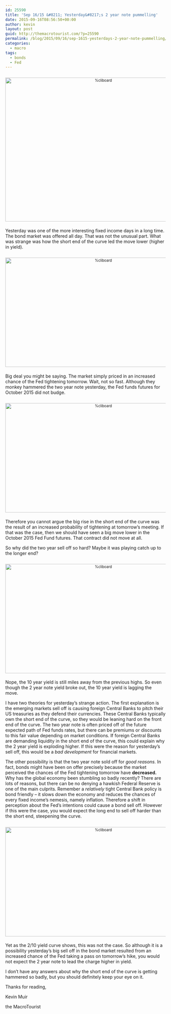 ```yaml
---
id: 25590
title: 'Sep 16/15 &#8211; Yesterday&#8217;s 2 year note pummelling'
date: 2015-09-16T08:56:50+00:00
author: kevin
layout: post
guid: http://themacrotourist.com/?p=25590
permalink: /blog/2015/09/16/sep-1615-yesterdays-2-year-note-pummelling/
categories:
  - macro
tags:
  - bonds
  - Fed
---
```

<div style="width: image width px; font-size: 80%; text-align: center;">
  <a href="http://themacrotourist.com/pictures/TwoYearSep1615.png"><img class="size-full wp-image-14271" style="padding-top: 1.0em; padding-bottom: 0.5em;" src="http://themacrotourist.com/pictures/TwoYearSep1615.png" alt="%cliboard" width="600" height="450" /></a>
</div>

Yesterday was one of the more interesting fixed income days in a long time. The bond market was offered all day. That was not the unusual part. What was strange was how the short end of the curve led the move lower (higher in yield).

<div style="width: image width px; font-size: 80%; text-align: center;">
  <a href="http://themacrotourist.com/pictures/USGG2YRSep1615.png"><img class="size-full wp-image-14271" style="padding-top: 1.0em; padding-bottom: 0.5em;" src="http://themacrotourist.com/pictures/USGG2YRSep1615.png" alt="%cliboard" width="600" height="342" /></a>
</div>

Big deal you might be saying. The market simply priced in an increased chance of the Fed tightening tomorrow. Wait, not so fast. Although they monkey hammered the two year note yesterday, the Fed funds futures for October 2015 did not budge.

<div style="width: image width px; font-size: 80%; text-align: center;">
  <a href="http://themacrotourist.com/pictures/FFV5Sep1615.png"><img class="size-full wp-image-14271" style="padding-top: 1.0em; padding-bottom: 0.5em;" src="http://themacrotourist.com/pictures/FFV5Sep1615.png" alt="%cliboard" width="600" height="342" /></a>
</div>

Therefore you cannot argue the big rise in the short end of the curve was the result of an increased probability of tightening at tomorrow’s meeting. If that was the case, then we should have seen a big move lower in the October 2015 Fed Fund futures. That contract did not move at all.

So why did the two year sell off so hard? Maybe it was playing catch up to the longer end?

<div style="width: image width px; font-size: 80%; text-align: center;">
  <a href="http://themacrotourist.com/pictures/USGG10YRSep1615.png"><img class="size-full wp-image-14271" style="padding-top: 1.0em; padding-bottom: 0.5em;" src="http://themacrotourist.com/pictures/USGG10YRSep1615.png" alt="%cliboard" width="600" height="342" /></a>
</div>

Nope, the 10 year yield is still miles away from the previous highs. So even though the 2 year note yield broke out, the 10 year yield is lagging the move.

I have two theories for yesterday’s strange action. The first explanation is the emerging markets sell off is causing foreign Central Banks to pitch their US treasuries as they defend their currencies. These Central Banks typically own the short end of the curve, so they would be leaning hard on the front end of the curve. The two year note is often priced off of the future expected path of Fed funds rates, but there can be premiums or discounts to this fair value depending on market conditions. If foreign Central Banks are demanding liquidity in the short end of the curve, this could explain why the 2 year yield is exploding higher. If this were the reason for yesterday’s sell off, this would be a _bad development_ for financial markets.

The other possibility is that the two year note sold off for _good reasons._ In fact, bonds might have been on offer precisely because the market perceived the chances of the Fed tightening tomorrow have **decreased.** Why has the global economy been stumbling so badly recently? There are lots of reasons, but there can be no denying a hawkish Federal Reserve is one of the main culprits. Remember a _relatively_ tight Central Bank policy is bond friendly &#8211; it slows down the economy and reduces the chances of every fixed income’s nemesis, namely inflation. Therefore a shift in perception about the Fed’s intentions could cause a bond sell off. However if this were the case, you would expect the long end to sell off harder than the short end, steepening the curve.

<div style="width: image width px; font-size: 80%; text-align: center;">
  <a href="http://themacrotourist.com/pictures/US210Sep1615.png"><img class="size-full wp-image-14271" style="padding-top: 1.0em; padding-bottom: 0.5em;" src="http://themacrotourist.com/pictures/US210Sep1615.png" alt="%cliboard" width="600" height="342" /></a>
</div>

Yet as the 2/10 yield curve shows, this was not the case. So although it is a possibility yesterday’s big sell off in the bond market resulted from an increased chance of the Fed taking a pass on tomorrow’s hike, you would not expect the 2 year note to lead the charge higher in yield.

I don’t have any answers about why the short end of the curve is getting hammered so badly, but you should definitely keep your eye on it.

Thanks for reading,
  
Kevin Muir
  
the MacroTourist